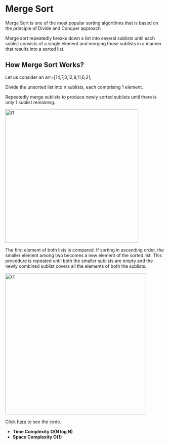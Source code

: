 
# Merge Sort

Merge Sort is one of the most popular sorting algorithms that is based on the principle of Divide and Conquer approach

Merge sort repeatedly breaks down a list into several sublists until each sublist consists of a single element and merging those sublists in a manner that results into a sorted list.


## How Merge Sort Works?

Let us consider an arr=[14,7,3,12,9,11,6,2];

Divide the unsorted list into n sublists, each comprising 1 element. 

Repeatedly merge sublists to produce newly sorted sublists until there is only 1 sublist remaining. 

<img width="420" alt="i1" src="https://user-images.githubusercontent.com/82796751/173374500-4b565ff5-e362-4e83-9272-bf495a34da36.PNG">

The first element of both lists is compared. If sorting in ascending order, the smaller element among two becomes a new element of the sorted list. This procedure is repeated until both the smaller sublists are empty and the newly combined sublist covers all the elements of both the sublists.

<img width="445" alt="i2" src="https://user-images.githubusercontent.com/82796751/173374511-554e0cb4-fe86-4d6c-a429-4b214189d164.PNG">


Click [here](./MergeSort.java) to see the code.

- **Time Complexity O(N log N)**
- **Space Complexity O(1)**
